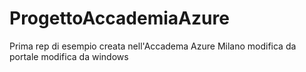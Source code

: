 # ProgettoAccademiaAzure
Prima rep di esempio creata nell'Accadema Azure Milano
modifica da portale
modifica da windows